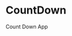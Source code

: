 # CountDown
 Count Down App
         
                        
                                                                                                                                         
                                                                                                       
                                                                                                     
                                                                                         
                                                                             
                                                    
                                 
                       
       
  
   
